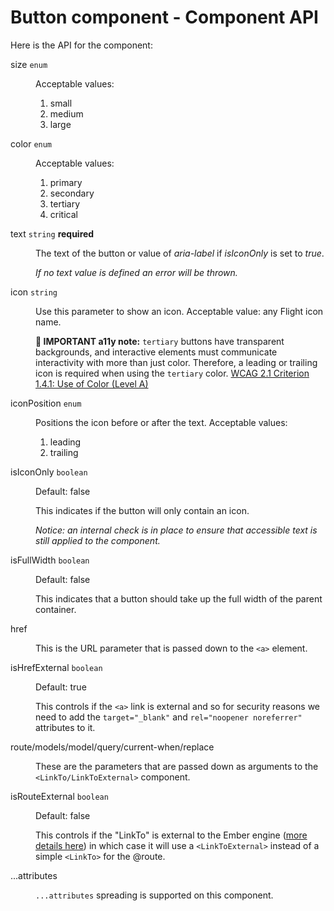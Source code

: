 # Button component - Component API

Here is the API for the component:

<dl class="dummy-component-props" aria-labelledby="component-api-button"><dt>size <code>enum</code></dt><dd><p>Acceptable values:</p><ol><li>small</li><li class="default">medium</li><li>large</li></ol></dd><dt>color <code>enum</code></dt><dd><p>Acceptable values:</p><ol><li class="default">primary</li><li>secondary</li><li>tertiary</li><li>critical</li></ol></dd><dt>text <code>string</code> <strong class="required">required</strong></dt><dd><p>The text of the button or value of <em>aria-label</em> if <em>isIconOnly</em> is set to <em>true</em>.</p><p><em>If no text value is defined an error will be thrown.</em></p></dd><dt>icon <code>string</code></dt><dd><p>Use this parameter to show an icon. Acceptable value: any Flight icon name.</p><p><strong>🚨 IMPORTANT a11y note:</strong> <code class="dummy-code">tertiary</code> buttons have transparent backgrounds, and interactive elements must communicate interactivity with more than just color. Therefore, a leading or trailing icon is required when using the <code class="dummy-code">tertiary</code> color. <a href="https://www.w3.org/WAI/WCAG21/quickref/?showtechniques=141#use-of-color" target="_blank" rel="noopener noreferrer">WCAG 2.1 Criterion 1.4.1: Use of Color (Level A)</a></p></dd><dt>iconPosition <code>enum</code></dt><dd><p>Positions the icon before or after the text. Acceptable values:</p><ol><li class="default">leading</li><li>trailing</li></ol></dd><dt>isIconOnly <code>boolean</code></dt><dd><p>Default: <span class="default">false</span></p><p>This indicates if the button will only contain an icon.</p><p><em>Notice: an internal check is in place to ensure that accessible text is still applied to the component.</em></p></dd><dt>isFullWidth <code>boolean</code></dt><dd><p>Default: <span class="default">false</span></p><p>This indicates that a button should take up the full width of the parent container.</p></dd><dt>href</dt><dd><p>This is the URL parameter that is passed down to the <code>&lt;a&gt;</code> element.</p></dd><dt>isHrefExternal <code>boolean</code></dt><dd><p>Default: <span class="default">true</span></p><p>This controls if the <code>&lt;a&gt;</code> link is external and so for security reasons we need to add the <code>target="_blank"</code> and <code>rel="noopener noreferrer"</code> attributes to it.</p></dd><dt>route/models/model/query/current-when/replace</dt><dd><p>These are the parameters that are passed down as arguments to the <code>&lt;LinkTo/LinkToExternal&gt;</code> component.</p></dd><dt>isRouteExternal <code>boolean</code></dt><dd><p>Default: <span class="default">false</span></p><p>This controls if the "LinkTo" is external to the Ember engine (<a href="https://ember-engines.com/docs/link-to-external" target="_blank" rel="noopener noreferrer">more details here</a>) in which case it will use a <code>&lt;LinkToExternal&gt;</code> instead of a simple <code>&lt;LinkTo&gt;</code> for the @route.</p></dd><dt>...attributes</dt><dd><p><code class="dummy-code">...attributes</code> spreading is supported on this component.</p></dd></dl>